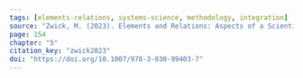 ```yaml
---
tags: [elements-relations, systems-science, methodology, integration]
source: "Zwick, M. (2023). Elements and Relations: Aspects of a Scientific Metaphysics (Vol. 35). Springer International Publishing."
page: 154
chapter: "5"
citation_key: "zwick2023"
doi: "https://doi.org/10.1007/978-3-030-99403-7"
---
```


